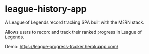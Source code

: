 # league-history-app

A League of Legends record tracking SPA built with the MERN stack.

Allows users to record and track their ranked progress in League of Legends.

Demo: https://league-progress-tracker.herokuapp.com/
